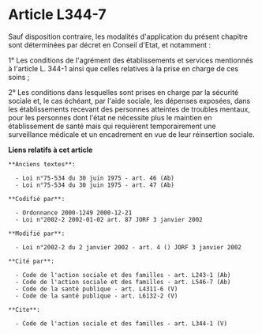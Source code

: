 # Article L344-7

Sauf disposition contraire, les modalités d'application du présent chapitre sont déterminées par décret en Conseil d'Etat, et
notamment : 

1° Les conditions de l'agrément des établissements et services mentionnés à l'article L. 344-1 ainsi que celles relatives à
la prise en charge de ces soins ; 

2° Les conditions dans lesquelles sont prises en charge par la sécurité sociale et, le cas échéant, par l'aide sociale, les
dépenses exposées, dans les établissements recevant des personnes atteintes de troubles mentaux, pour les personnes dont
l'état ne nécessite plus le maintien en établissement de santé mais qui requièrent temporairement une surveillance médicale
et un encadrement en vue de leur réinsertion sociale.

**Liens relatifs à cet article**

	**Anciens textes**:

	  - Loi n°75-534 du 30 juin 1975 - art. 46 (Ab)
	  - Loi n°75-534 du 30 juin 1975 - art. 47 (Ab)

	**Codifié par**:

	  - Ordonnance 2000-1249 2000-12-21
	  - Loi n°2002-2 2002-01-02 art. 87 JORF 3 janvier 2002

	**Modifié par**:

	  - Loi n°2002-2 du 2 janvier 2002 - art. 4 () JORF 3 janvier 2002

	**Cité par**:

	  - Code de l'action sociale et des familles - art. L243-1 (Ab)
	  - Code de l'action sociale et des familles - art. L546-7 (Ab)
	  - Code de la santé publique - art. L4311-6 (V)
	  - Code de la santé publique - art. L6132-2 (V)

	**Cite**:

	  - Code de l'action sociale et des familles - art. L344-1 (V)
